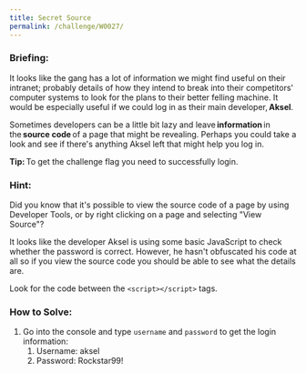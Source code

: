 ```yaml
---
title: Secret Source
permalink: /challenge/W0027/
---
```


### Briefing: 
It looks like the gang has a lot of information we might find useful on their intranet; probably details of how they intend to break into their competitors' computer systems to look for the plans to their better felling machine. It would be especially useful if we could log in as their main developer, **Aksel**. 

Sometimes developers can be a little bit lazy and leave **information** in the **source code** of a page that might be revealing. Perhaps you could take a look and see if there's anything Aksel left that might help you log in. 

**Tip:** To get the challenge flag you need to successfully login. 

### Hint:
Did you know that it's possible to view the source code of a page by using Developer Tools, or by right clicking on a page and selecting "View Source"?

It looks like the developer Aksel is using some basic JavaScript to check whether the password is correct. However, he hasn't obfuscated his code at all so if you view the source code you should be able to see what the details are.

Look for the code between the `<script></script>` tags.

### How to Solve: 
1. Go into the console and type `username` and `password` to get the login information: 
    1. Username: aksel 
    2. Password: Rockstar99! 